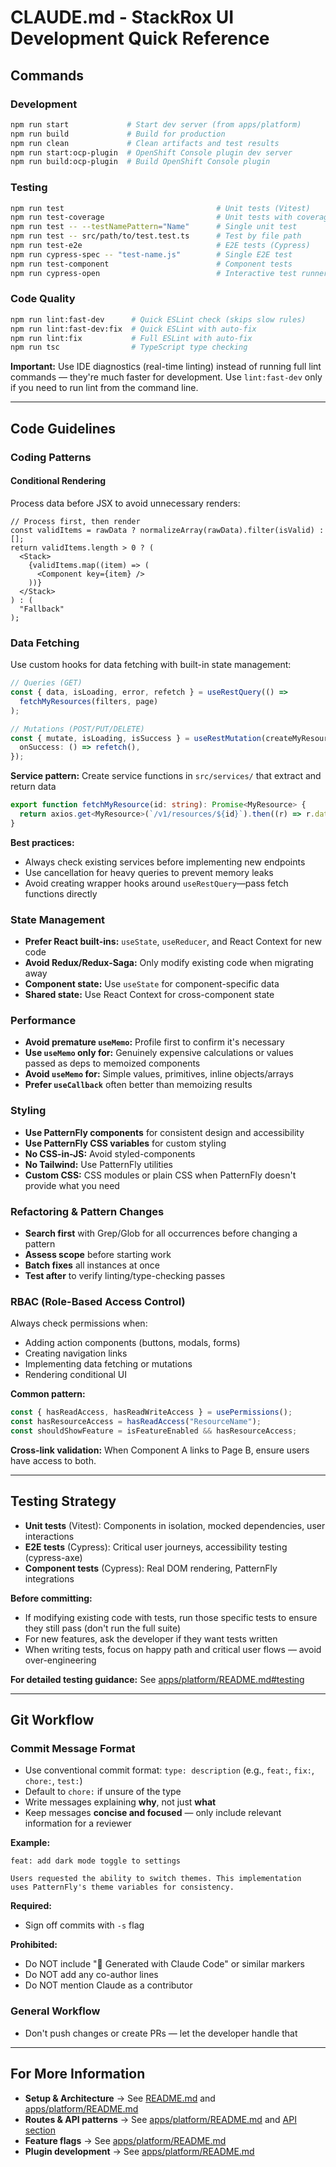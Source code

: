 # CLAUDE.md - StackRox UI Development Quick Reference

## Commands

### Development

```bash
npm run start             # Start dev server (from apps/platform)
npm run build             # Build for production
npm run clean             # Clean artifacts and test results
npm run start:ocp-plugin  # OpenShift Console plugin dev server
npm run build:ocp-plugin  # Build OpenShift Console plugin
```

### Testing

```bash
npm run test                                  # Unit tests (Vitest)
npm run test-coverage                         # Unit tests with coverage
npm run test -- --testNamePattern="Name"      # Single unit test
npm run test -- src/path/to/test.test.ts      # Test by file path
npm run test-e2e                              # E2E tests (Cypress)
npm run cypress-spec -- "test-name.js"        # Single E2E test
npm run test-component                        # Component tests
npm run cypress-open                          # Interactive test runner
```

### Code Quality

```bash
npm run lint:fast-dev      # Quick ESLint check (skips slow rules)
npm run lint:fast-dev:fix  # Quick ESLint with auto-fix
npm run lint:fix           # Full ESLint with auto-fix
npm run tsc                # TypeScript type checking
```

**Important:** Use IDE diagnostics (real-time linting) instead of running full lint commands — they're much faster for development. Use `lint:fast-dev` only if you need to run lint from the command line.

---

## Code Guidelines

### Coding Patterns

#### Conditional Rendering

Process data before JSX to avoid unnecessary renders:

```tsx
// Process first, then render
const validItems = rawData ? normalizeArray(rawData).filter(isValid) : [];
return validItems.length > 0 ? (
  <Stack>
    {validItems.map((item) => (
      <Component key={item} />
    ))}
  </Stack>
) : (
  "Fallback"
);
```

### Data Fetching

Use custom hooks for data fetching with built-in state management:

```typescript
// Queries (GET)
const { data, isLoading, error, refetch } = useRestQuery(() =>
  fetchMyResources(filters, page)
);

// Mutations (POST/PUT/DELETE)
const { mutate, isLoading, isSuccess } = useRestMutation(createMyResource, {
  onSuccess: () => refetch(),
});
```

**Service pattern:** Create service functions in `src/services/` that extract and return data

```typescript
export function fetchMyResource(id: string): Promise<MyResource> {
  return axios.get<MyResource>(`/v1/resources/${id}`).then((r) => r.data);
}
```

**Best practices:**

- Always check existing services before implementing new endpoints
- Use cancellation for heavy queries to prevent memory leaks
- Avoid creating wrapper hooks around `useRestQuery`—pass fetch functions directly

### State Management

- **Prefer React built-ins:** `useState`, `useReducer`, and React Context for new code
- **Avoid Redux/Redux-Saga:** Only modify existing code when migrating away
- **Component state:** Use `useState` for component-specific data
- **Shared state:** Use React Context for cross-component state

### Performance

- **Avoid premature `useMemo`:** Profile first to confirm it's necessary
- **Use `useMemo` only for:** Genuinely expensive calculations or values passed as deps to memoized components
- **Avoid `useMemo` for:** Simple values, primitives, inline objects/arrays
- **Prefer `useCallback`** often better than memoizing results

### Styling

- **Use PatternFly components** for consistent design and accessibility
- **Use PatternFly CSS variables** for custom styling
- **No CSS-in-JS:** Avoid styled-components
- **No Tailwind:** Use PatternFly utilities
- **Custom CSS:** CSS modules or plain CSS when PatternFly doesn't provide what you need

### Refactoring & Pattern Changes

- **Search first** with Grep/Glob for all occurrences before changing a pattern
- **Assess scope** before starting work
- **Batch fixes** all instances at once
- **Test after** to verify linting/type-checking passes

### RBAC (Role-Based Access Control)

Always check permissions when:

- Adding action components (buttons, modals, forms)
- Creating navigation links
- Implementing data fetching or mutations
- Rendering conditional UI

**Common pattern:**

```typescript
const { hasReadAccess, hasReadWriteAccess } = usePermissions();
const hasResourceAccess = hasReadAccess("ResourceName");
const shouldShowFeature = isFeatureEnabled && hasResourceAccess;
```

**Cross-link validation:** When Component A links to Page B, ensure users have access to both.

---

## Testing Strategy

- **Unit tests** (Vitest): Components in isolation, mocked dependencies, user interactions
- **E2E tests** (Cypress): Critical user journeys, accessibility testing (cypress-axe)
- **Component tests** (Cypress): Real DOM rendering, PatternFly integrations

**Before committing:**

- If modifying existing code with tests, run those specific tests to ensure they still pass (don't run the full suite)
- For new features, ask the developer if they want tests written
- When writing tests, focus on happy path and critical user flows — avoid over-engineering

**For detailed testing guidance:** See [apps/platform/README.md#testing](./apps/platform/README.md#testing)

---

## Git Workflow

### Commit Message Format

- Use conventional commit format: `type: description` (e.g., `feat:`, `fix:`, `chore:`, `test:`)
- Default to `chore:` if unsure of the type
- Write messages explaining **why**, not just **what**
- Keep messages **concise and focused** — only include relevant information for a reviewer

**Example:**

```
feat: add dark mode toggle to settings

Users requested the ability to switch themes. This implementation
uses PatternFly's theme variables for consistency.
```

**Required:**

- Sign off commits with `-s` flag

**Prohibited:**

- Do NOT include "🤖 Generated with Claude Code" or similar markers
- Do NOT add any co-author lines
- Do NOT mention Claude as a contributor

### General Workflow

- Don't push changes or create PRs — let the developer handle that

---

## For More Information

- **Setup & Architecture** → See [README.md](./README.md) and [apps/platform/README.md](./apps/platform/README.md)
- **Routes & API patterns** → See [apps/platform/README.md](./apps/platform/README.md#routes) and [API section](./apps/platform/README.md#api)
- **Feature flags** → See [apps/platform/README.md](./apps/platform/README.md#feature-flags)
- **Plugin development** → See [apps/platform/README.md](./apps/platform/README.md#running-as-an-openshift-console-plugin)
